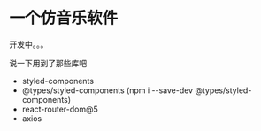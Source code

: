 # 一个仿音乐软件

开发中。。。

说一下用到了那些库吧

- styled-components
- @types/styled-components (npm i --save-dev @types/styled-components)
- react-router-dom@5
- axios